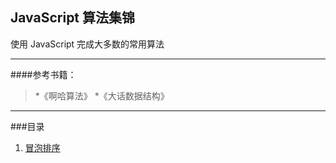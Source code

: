 ## JavaScript 算法集锦
使用 JavaScript 完成大多数的常用算法

------

####参考书籍：
> *《啊哈算法》
> *《大话数据结构》

------

###目录
1. [冒泡排序](https://github.com/jinzhuming/Algorithm/blob/master/BOOK/%E5%86%92%E6%B3%A1%E6%8E%92%E5%BA%8F.md)